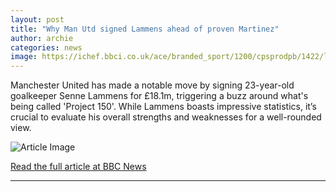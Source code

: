 ```yaml
---
layout: post
title: "Why Man Utd signed Lammens ahead of proven Martinez"
author: archie
categories: news
image: https://ichef.bbci.co.uk/ace/branded_sport/1200/cpsprodpb/1422/live/db4733e0-8777-11f0-9cf6-cbf3e73ce2b9.jpg
---
```

Manchester United has made a notable move by signing 23-year-old goalkeeper Senne Lammens for £18.1m, triggering a buzz around what's being called 'Project 150'. While Lammens boasts impressive statistics, it’s crucial to evaluate his overall strengths and weaknesses for a well-rounded view.

![Article Image](https://ichef.bbci.co.uk/ace/branded_sport/1200/cpsprodpb/1422/live/db4733e0-8777-11f0-9cf6-cbf3e73ce2b9.jpg)

[Read the full article at BBC News](https://www.bbc.com/sport/football/articles/c62023rxk1go?at_medium=RSS&at_campaign=rss)

---
